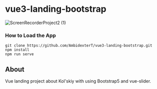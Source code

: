 # vue3-landing-bootstrap

![ScreenRecorderProject2 (1)](https://user-images.githubusercontent.com/55133073/181285766-55521161-e6da-4db8-a978-5363aa7fec5c.gif)

### How to Load the App
```
git clone https://github.com/AmbidexterT/vue3-landing-bootstrap.git
npm install
npm run serve
```
## About
Vue landing project about Kol'skiy with using Bootstrap5 and vue-slider.



